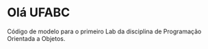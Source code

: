 # Olá UFABC 
Código de modelo para o primeiro Lab da disciplina de Programação Orientada a Objetos.
